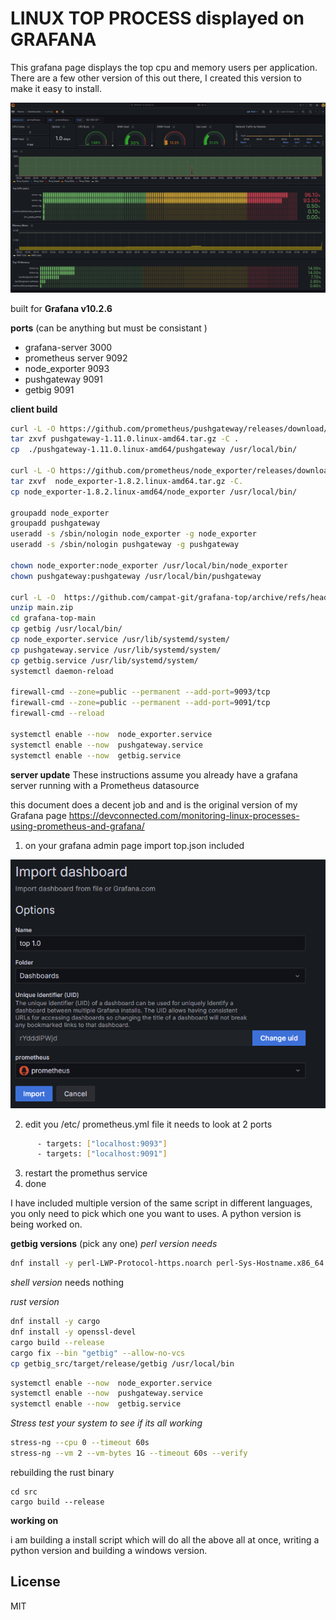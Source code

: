 # **LINUX TOP PROCESS displayed on GRAFANA**

This grafana page displays the top cpu and memory users per application. There are a few other version of this out there, I created this version to make it easy to install. 


![App Screenshot](top.png)

 built for **Grafana v10.2.6**




**ports**  (can be anything but must be consistant )
- grafana-server 3000
- prometheus server 9092
- node_exporter 9093
- pushgateway 9091
- getbig 9091

**client build**
```sh
curl -L -O https://github.com/prometheus/pushgateway/releases/download/v1.11.0/pushgateway-1.11.0.linux-amd64.tar.gz
tar zxvf pushgateway-1.11.0.linux-amd64.tar.gz -C .
cp  ./pushgateway-1.11.0.linux-amd64/pushgateway /usr/local/bin/

curl -L -O https://github.com/prometheus/node_exporter/releases/download/v1.8.2/node_exporter-1.8.2.linux-amd64.tar.gz
tar zxvf  node_exporter-1.8.2.linux-amd64.tar.gz -C.
cp node_exporter-1.8.2.linux-amd64/node_exporter /usr/local/bin/

groupadd node_exporter
groupadd pushgateway
useradd -s /sbin/nologin node_exporter -g node_exporter
useradd -s /sbin/nologin pushgateway -g pushgateway

chown node_exporter:node_exporter /usr/local/bin/node_exporter
chown pushgateway:pushgateway /usr/local/bin/pushgateway

curl -L -O  https://github.com/campat-git/grafana-top/archive/refs/heads/main.zip
unzip main.zip
cd grafana-top-main
cp getbig /usr/local/bin/
cp node_exporter.service /usr/lib/systemd/system/
cp pushgateway.service /usr/lib/systemd/system/
cp getbig.service /usr/lib/systemd/system/
systemctl daemon-reload

firewall-cmd --zone=public --permanent --add-port=9093/tcp
firewall-cmd --zone=public --permanent --add-port=9091/tcp
firewall-cmd --reload

systemctl enable --now  node_exporter.service
systemctl enable --now  pushgateway.service
systemctl enable --now  getbig.service
```

**server update** 
These instructions assume you already have a grafana server running with a Prometheus datasource 

this document does a decent job and  and is the original version of  my Grafana page
https://devconnected.com/monitoring-linux-processes-using-prometheus-and-grafana/

1. on your grafana admin page import top.json included

![App Screenshot](import.png)

2. edit you /etc/ prometheus.yml file it needs to look at 2 ports

```sh
      - targets: ["localhost:9093"]
      - targets: ["localhost:9091"]
```

3. restart the promethus service
4. done


I have included multiple version of the same script in different languages, you only need to pick which one you want to uses. A python version is being worked on.

**getbig versions**  (pick any one)
*perl version needs*
```sh
dnf install -y perl-LWP-Protocol-https.noarch perl-Sys-Hostname.x86_64
```
*shell version* 
needs nothing

*rust version*
```sh
dnf install -y cargo
dnf install -y openssl-devel
cargo build --release
cargo fix --bin "getbig" --allow-no-vcs
cp getbig_src/target/release/getbig /usr/local/bin
```

```sh
systemctl enable --now  node_exporter.service
systemctl enable --now  pushgateway.service
systemctl enable --now  getbig.service
```

*Stress test your system to see if its all working*

```sh
stress-ng --cpu 0 --timeout 60s
stress-ng --vm 2 --vm-bytes 1G --timeout 60s --verify
```

rebuilding the rust binary 
```
cd src
cargo build --release
```


**working on**

i am building a install script which will do all the above all at once, writing a python version and building a windows version. 

## License

MIT

